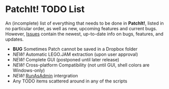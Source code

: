 PatchIt! TODO List
==================

An (incomplete) list of everything that needs to be done in **PatchIt!**, listed in no particular order, as well as new, upcoming features and current bugs.
However, [Issues](https://github.com/le717/PatchIt/issues) contain the newest, up-to-date info on bugs, features, and updates.
* **BUG** Sometimes Patch cannot be saved in a Dropbox folder
* *NEW!* Automatic LEGO.JAM extraction (upon user approval)
* *NEW!* Complete GUI (postponed until later release)
* *NEW!* Cross-platform Compatibility (not until GUI, shell colors are Windows-only)
* *NEW!* [RunAsAdmin](https://github.com/QuantumCD/RunAsAdmin) intergration
* Any TODO items scattered around in any of the scripts